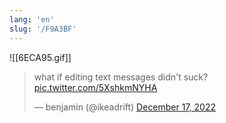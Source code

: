 ```yaml
---
lang: 'en'
slug: '/F9A3BF'
---
```


![[6ECA95.gif]]

<blockquote class="twitter-tweet">
<p lang="en" dir="ltr">
what if editing text messages didn&#39;t suck? <a href="https://t.co/5XshkmNYHA">pic.twitter.com/5XshkmNYHA</a>
</p>
&mdash; benjamin (@ikeadrift) <a href="https://twitter.com/ikeadrift/status/1604198542360432642?ref_src=twsrc%5Etfw">December 17, 2022</a>
</blockquote>
